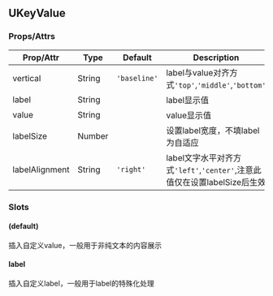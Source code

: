 ## UKeyValue
### Props/Attrs

| Prop/Attr | Type | Default | Description |
| --------- | ---- | ------- | ----------- |
| vertical | String | `'baseline'` | label与value对齐方式`'top'`,`'middle'`,`'bottom'` |
| label | String |  | label显示值 |
| value | String |  | value显示值 |
| labelSize | Number |  | 设置label宽度，不填label为自适应 |
| labelAlignment | String | `'right'` | label文字水平对齐方式`'left'`,`'center'`,注意此值仅在设置labelSize后生效 |

### Slots

#### (default)

插入自定义value，一般用于非纯文本的内容展示

#### label

插入自定义label，一般用于label的特殊化处理
